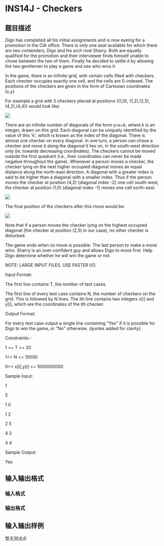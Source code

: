 # INS14J - Checkers

## 题目描述

Digo has completed all his initial assignments and is now eyeing for a promotion in the CIA office. There is only one seat available for which there are two contenders, Digo and his arch rival Sharry. Both are equally qualified for the promotion and their interviewer finds himself unable to chose between the two of them. Finally he decided to settle it by allowing the two gentlemen to play a game and see who wins it.

In the game, there is an infinite grid, with certain cells filled with checkers. Each checker occupies exactly one cell, and the cells are 0-indexed. The positions of the checkers are given in the form of Cartesian coordinates (x,y).

For example a grid with 5 checkers placed at positions {(1,0), (1,2),(2,5),(4,2),(4,4)} would look like:

![](http://insomnia.cognizance.org.in/public/images/illustrations/checkers/checkboard.JPG)

There are an infinite number of diagonals of the form y=x+k, where k is an integer, drawn on this grid. Each diagonal can be uniquely identified by the value of this 'k', which is known as the index of the diagonal. There is atmost one checker on every diagonal. In one turn, a person can chose a checker and move it along the diagonal it lies on, in the south-west direction only (ie, towards decreasing coordinates). The checkers cannot be moved outside the first quadrant (i.e., their coordinates can never be made negative throughout the game). Whenever a person moves a checker, the checker lying on the next higher occupied diagonal moves an equal distance along the north-east direction. A diagonal with a greater index is said to be higher than a diagonal with a smaller index. Thus if the person moves the checker at position (4,2) {diagonal index -2} one cell south-west, the checker at position (1,0) {diagonal index -1} moves one cell north-east.

![](http://insomnia.cognizance.org.in/public/images/illustrations/checkers/move.JPG)

The final position of the checkers after this move would be:

![](http://insomnia.cognizance.org.in/public/images/illustrations/checkers/final.JPG)

Note that if a person moves the checker lying on the highest occupied diagonal (the checker at position (2,5) in our case), no other checker is disturbed.

The game ends when no move is possible. The last person to make a move wins. Sharry is an over-confident guy and allows Digo to move first. Help Digo determine whether he will win the game or not.

NOTE: LARGE INPUT FILES. USE FASTER I/O.

Input Format:

The first line contains T, the number of test cases.

The first line of every test case contains N, the number of checkers on the grid. This is followed by N lines. The ith line contains two integers x\[i\] and y\[i\], which are the coordinates of the ith checker.

Output Format:

For every test case output a single line containing "Yes" if it is possible for Digo to win the game, or "No" otherwise. (quotes added for clarity)

Constraints:-

1 <= T <= 20

1<= N <= 10000

0<= x\[i\],y\[i\] <= 1000000000

Sample Input:

1

5

1 0

1 2

2 5

4 2

4 4

Sample Output:

Yes

## 输入输出格式

### 输入格式

### 输出格式

## 输入输出样例

暂无测试点

